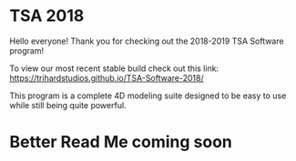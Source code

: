 # TSA 2018

Hello everyone! Thank you for checking out the 2018-2019 TSA Software program!

To view our most recent stable build check out this link:
https://trihardstudios.github.io/TSA-Software-2018/

This program is a complete 4D modeling suite designed to be easy to use
while still being quite powerful. 

# Better Read Me coming soon
